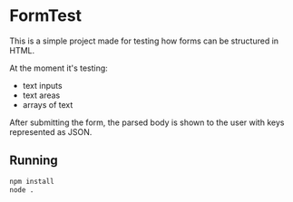 FormTest
========
This is a simple project made for testing how forms can be structured in HTML.

At the moment it's testing:
* text inputs
* text areas
* arrays of text

After submitting the form, the parsed body is shown to the user with keys represented as JSON.

Running
-------

``` bash
npm install
node .

```
